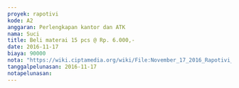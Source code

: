 ```yaml
---
proyek: rapotivi
kode: A2
anggaran: Perlengkapan kantor dan ATK
nama: Suci
title: Beli materai 15 pcs @ Rp. 6.000,-
date: 2016-11-17
biaya: 90000
nota: "https://wiki.ciptamedia.org/wiki/File:November_17_2016_Rapotivi_A2_Beli_materai.jpg"
tanggalpelunasan: 2016-11-17
notapelunasan:
---
```

